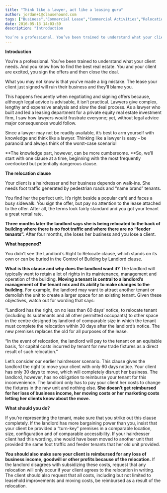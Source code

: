 ```yaml
---
title: "Think like a lawyer, act like a leasing guru"
author: jordan+1@clausehound.com
tags: ["Business","Commercial Lease","Commercial Activities","Relocation","Natalka"]
date: 2016-05-13 14:03:59
description: "Introduction

You’re a professional. You’ve been trained to understand what your client needs. And you know how to find the best real estate. You and your client are excited, you sign the offers and t..."
---
```


**Introduction**

You’re a professional. You’ve been trained to understand what your client needs. And you know how to find the best real estate. You and your client are excited, you sign the offers and then close the deal.

What you may not know is that you’ve made a big mistake. The lease your client just signed will ruin their business and they’ll blame you.

This happens frequently when negotiating and signing offers because, although legal advice is advisable, it isn’t practical. Lawyers give complex, lengthy and expensive analysis and slow the deal process. As a lawyer who built and led a leasing department for a private equity real estate investment firm, I saw how lawyers would frustrate everyone; yet, without legal advice major consequences would follow.

Since a lawyer may not be readily available, it’s best to arm yourself with knowledge and think like a lawyer. Thinking like a lawyer is easy – be paranoid and always think of the worst-case scenario!

**The knowledge part, however, can be more cumbersome. **So, we’ll start with one clause at a time, beginning with the most frequently overlooked but potentially dangerous clause.

 

**The relocation clause**

Your client is a hairdresser and her business depends on walk-ins. She needs foot traffic generated by pedestrian roads and “name brand” tenants.

You find her the perfect unit. It’s right beside a popular café and faces a busy sidewalk. You sign the offer, but pay no attention to the lease attached to the offer. After all, the terms look fairly standard and you got your tenant a great rental rate.

**Three months later the landlord says she is being relocated to the back of building where there is no foot traffic and where there are no “feeder tenants”.** After four months, she loses her business and you lose a client.

 

**What happened?**

You didn’t see the Landlord’s Right to Relocate clause, which stands on its own or can be buried in the Control of Building by Landlord clause.

 

**What is this clause and why does the landlord want it?** The landlord will typically want to retain a lot of rights in its maintenance, management and operation of the building. **Moving a tenant is central to a landlord’s management of the tenant mix and its ability to make changes to the building.** For example, the landlord may want to attract another tenant or demolish the unit to create a larger space for an existing tenant. Given these objectives, watch out for wording that says:

“Landlord has the right, on no less than 60 days’ notice, to relocate tenant (including its subtenants and all other permitted occupants) to other space in the centre designed by landlord of comparable size in which the tenant must complete the relocation within 30 days after the landlord’s notice. The new premises replaces the old for all purposes of the lease.

“In the event of relocation, the landlord will pay to the tenant on an equitable basis, for capital costs incurred by tenant for new trade fixtures as a direct result of such relocation.”

Let’s consider our earlier hairdresser scenario. This clause gives the landlord the right to move your client with only 60 days notice. Your client has only 30 days to move, which will completely disrupt her business. The landlord, however, has no obligation to reimburse your tenant for this inconvenience. The landlord only has to pay your client her costs to change the fixtures in the new unit and nothing else. **She doesn’t get reimbursed for her loss of business income, her moving costs or her marketing costs letting her clients know about the move.**

 

**What should you do?**

If you’re representing the tenant, make sure that you strike out this clause completely. If the landlord has more bargaining power than you, insist that your client be provided a “turn-key” premises in a comparable location, size, configuration and of comparable accessibility. If your hairdresser client had this wording, she would have been moved to another unit that provided the same foot traffic and feeder tenants that her old unit provided.

**You should also make sure your client is reimbursed for any loss of business income, goodwill or other profits because of the relocation.** If the landlord disagrees with subsidizing these costs, request that any relocation will only occur if your client agrees to the relocation in writing. The client should also request that all costs, including but not limited to leasehold improvements and moving costs, be reimbursed as a result of the relocation.